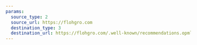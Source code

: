 ```yaml
---
params:
  source_type: 2
  source_url: https://flohgro.com
  destination_type: 3
  destination_url: https://flohgro.com/.well-known/recommendations.opml
---
```

